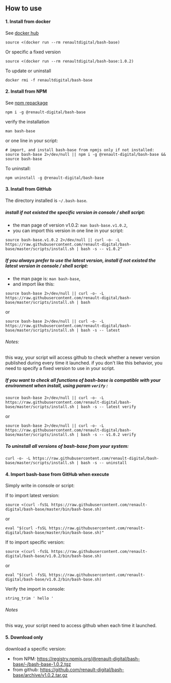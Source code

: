 ## How to use

#### 1. Install from docker

See [docker hub](https://hub.docker.com/r/renaultdigital/bash-base)

```
source <(docker run --rm renaultdigital/bash-base)
``` 

Or specific a fixed version

```
source <(docker run --rm renaultdigital/bash-base:1.0.2)
```
To update or uninstall
```
docker rmi -f renaultdigital/bash-base
```

#### 2. Install from NPM

See [npm repackage](https://www.npmjs.com/package/@renault-digital/bash-base)
```
npm i -g @renault-digital/bash-base
```

verify the installation
```
man bash-base
```

or one line in your script:
```
# import, and install bash-base from npmjs only if not installed:
source bash-base 2>/dev/null || npm i -g @renault-digital/bash-base && source bash-base
```

To uninstall:
```
npm uninstall -g @renault-digital/bash-base
```


#### 3. Install from GitHub

The directory installed is `~/.bash-base`.

##### install if not existed the specific version in console / shell script:

- the man page of version v1.0.2:  `man bash-base.v1.0.2`, 
- you can import this version in one line in your script:
```
source bash-base.v1.0.2 2>/dev/null || curl -o- -L https://raw.githubusercontent.com/renault-digital/bash-base/master/scripts/install.sh | bash -s -- v1.0.2"
```


##### If you always prefer to use the latest version, install if not existed the latest version in console / shell script:
- the man page is: `man bash-base`,
- and import like this:
```
source bash-base 2>/dev/null || curl -o- -L https://raw.githubusercontent.com/renault-digital/bash-base/master/scripts/install.sh | bash
```
or
```
source bash-base 2>/dev/null || curl -o- -L https://raw.githubusercontent.com/renault-digital/bash-base/master/scripts/install.sh | bash -s -- latest
```

###### Notes:
this way, your script will access github to check whether a newer version published during every time it launched.
if you don't like this behavior, you need to specify a fixed version to use in your script.


##### If you want to check all functions of bash-base is compatible with your environment when install, using param `verify` :
```
source bash-base 2>/dev/null || curl -o- -L https://raw.githubusercontent.com/renault-digital/bash-base/master/scripts/install.sh | bash -s -- latest verify
```
or
```
source bash-base 2>/dev/null || curl -o- -L https://raw.githubusercontent.com/renault-digital/bash-base/master/scripts/install.sh | bash -s -- v1.0.2 verify
```

##### To uninstall all versions of bash-base from your system:
```
curl -o- -L https://raw.githubusercontent.com/renault-digital/bash-base/master/scripts/install.sh | bash -s -- uninstall
```


#### 4. Import bash-base from GitHub when execute

Simply write in console or script:

If to import latest version:
```
source <(curl -fsSL https://raw.githubusercontent.com/renault-digital/bash-base/master/bin/bash-base.sh)
```
or
```
eval "$(curl -fsSL https://raw.githubusercontent.com/renault-digital/bash-base/master/bin/bash-base.sh)"
```

If to import specific version:
```
source <(curl -fsSL https://raw.githubusercontent.com/renault-digital/bash-base/v1.0.2/bin/bash-base.sh)
```
or
```
eval "$(curl -fsSL https://raw.githubusercontent.com/renault-digital/bash-base/v1.0.2/bin/bash-base.sh)
```

Verify the import in console:
```
string_trim ' hello '
```

###### Notes
this way, your script need to access github when each time it launched.


#### 5. Download only

download a specific version:

- from NPM: https://registry.npmjs.org/@renault-digital/bash-base/-/bash-base-1.0.2.tgz
- from github: https://github.com/renault-digital/bash-base/archive/v1.0.2.tar.gz
